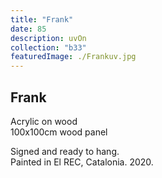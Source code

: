 ```yaml
---
title: "Frank"
date: 85
description: uvOn
collection: "b33"
featuredImage: ./Frankuv.jpg
---
```


## Frank

Acrylic on wood<br/>
100x100cm wood panel

Signed and ready to hang.<br/>
Painted in El REC, Catalonia. 2020.